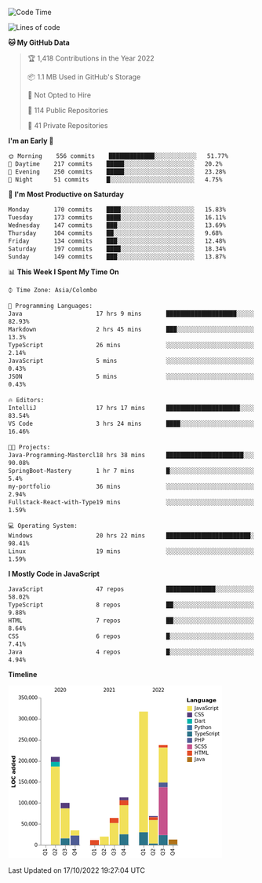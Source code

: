 
<!--START_SECTION:waka-->
![Code Time](http://img.shields.io/badge/Code%20Time-731%20hrs%2059%20mins-blue)

![Lines of code](https://img.shields.io/badge/From%20Hello%20World%20I%27ve%20Written-1%20Million%20lines%20of%20code-blue)

**🐱 My GitHub Data** 

> 🏆 1,418 Contributions in the Year 2022
 > 
> 📦 1.1 MB Used in GitHub's Storage 
 > 
> 🚫 Not Opted to Hire
 > 
> 📜 114 Public Repositories 
 > 
> 🔑 41 Private Repositories  
 > 
**I'm an Early 🐤** 

```text
🌞 Morning    556 commits    █████████████░░░░░░░░░░░░   51.77% 
🌆 Daytime    217 commits    █████░░░░░░░░░░░░░░░░░░░░   20.2% 
🌃 Evening    250 commits    █████░░░░░░░░░░░░░░░░░░░░   23.28% 
🌙 Night      51 commits     █░░░░░░░░░░░░░░░░░░░░░░░░   4.75%

```
📅 **I'm Most Productive on Saturday** 

```text
Monday       170 commits    ████░░░░░░░░░░░░░░░░░░░░░   15.83% 
Tuesday      173 commits    ████░░░░░░░░░░░░░░░░░░░░░   16.11% 
Wednesday    147 commits    ███░░░░░░░░░░░░░░░░░░░░░░   13.69% 
Thursday     104 commits    ██░░░░░░░░░░░░░░░░░░░░░░░   9.68% 
Friday       134 commits    ███░░░░░░░░░░░░░░░░░░░░░░   12.48% 
Saturday     197 commits    ████░░░░░░░░░░░░░░░░░░░░░   18.34% 
Sunday       149 commits    ███░░░░░░░░░░░░░░░░░░░░░░   13.87%

```


📊 **This Week I Spent My Time On** 

```text
⌚︎ Time Zone: Asia/Colombo

💬 Programming Languages: 
Java                     17 hrs 9 mins       ████████████████████░░░░░   82.93% 
Markdown                 2 hrs 45 mins       ███░░░░░░░░░░░░░░░░░░░░░░   13.3% 
TypeScript               26 mins             ░░░░░░░░░░░░░░░░░░░░░░░░░   2.14% 
JavaScript               5 mins              ░░░░░░░░░░░░░░░░░░░░░░░░░   0.43% 
JSON                     5 mins              ░░░░░░░░░░░░░░░░░░░░░░░░░   0.43%

🔥 Editors: 
IntelliJ                 17 hrs 17 mins      █████████████████████░░░░   83.54% 
VS Code                  3 hrs 24 mins       ████░░░░░░░░░░░░░░░░░░░░░   16.46%

🐱‍💻 Projects: 
Java-Programming-Mastercl18 hrs 38 mins      ██████████████████████░░░   90.08% 
SpringBoot-Mastery       1 hr 7 mins         █░░░░░░░░░░░░░░░░░░░░░░░░   5.4% 
my-portfolio             36 mins             ░░░░░░░░░░░░░░░░░░░░░░░░░   2.94% 
Fullstack-React-with-Type19 mins             ░░░░░░░░░░░░░░░░░░░░░░░░░   1.59%

💻 Operating System: 
Windows                  20 hrs 22 mins      ████████████████████████░   98.41% 
Linux                    19 mins             ░░░░░░░░░░░░░░░░░░░░░░░░░   1.59%

```

**I Mostly Code in JavaScript** 

```text
JavaScript               47 repos            ██████████████░░░░░░░░░░░   58.02% 
TypeScript               8 repos             ██░░░░░░░░░░░░░░░░░░░░░░░   9.88% 
HTML                     7 repos             ██░░░░░░░░░░░░░░░░░░░░░░░   8.64% 
CSS                      6 repos             █░░░░░░░░░░░░░░░░░░░░░░░░   7.41% 
Java                     4 repos             █░░░░░░░░░░░░░░░░░░░░░░░░   4.94%

```


**Timeline**

![Chart not found](https://raw.githubusercontent.com/ccweerasinghe1994/ccweerasinghe1994/master/charts/bar_graph.png) 


 Last Updated on 17/10/2022 19:27:04 UTC
<!--END_SECTION:waka-->
